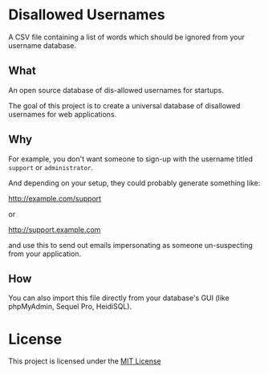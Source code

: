 # Disallowed Usernames
A CSV file containing a list of words which should be ignored from your username database.

## What

An open source database of dis-allowed usernames for startups.

The goal of this project is to create a universal database of disallowed usernames for web applications. 

## Why

For example, you don't want someone to sign-up with the username titled `support` or `administrator`.

And depending on your setup, they could probably generate something like:

http://example.com/support

or

http://support.example.com

and use this to send out emails impersonating as someone un-suspecting from your application.

## How

You can also import this file directly from your database's GUI (like phpMyAdmin, Sequel Pro, HeidiSQL).

# License
This project is licensed under the [MIT License](https://github.com/dsignr/disallowed-usernames/blob/master/LICENSE)
